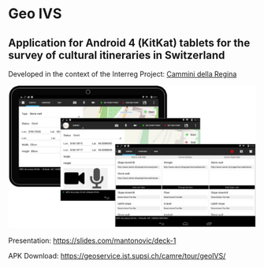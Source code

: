 # Geo IVS
## Application for Android 4 (KitKat) tablets for the survey of cultural itineraries in Switzerland

Developed in the context of the Interreg Project: [Cammini della Regina](http://www.viaregina.eu/)

<img src="app/src/main/assets/www/img/image.jpg" alt="alt text">

Presentation: https://slides.com/mantonovic/deck-1

APK Download: https://geoservice.ist.supsi.ch/camre/tour/geoIVS/
